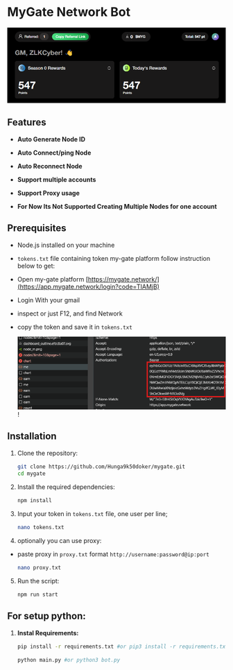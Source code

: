 # MyGate Network Bot

![banner](image.png)

## Features

- **Auto Generate Node ID**
- **Auto Connect/ping Node**
- **Auto Reconnect Node**

- **Support multiple accounts**
- **Support Proxy usage**
- **For Now Its Not Supported Creating Multiple Nodes for one account**

## Prerequisites

- Node.js installed on your machine
- `tokens.txt` file containing token my-gate platform follow instruction below to get:
- Open my-gate platform [https://mygate.network/](https://app.mygate.network/login?code=TIAMjB)
- Login With your gmail
- inspect or just F12, and find Network
- copy the token and save it in `tokens.txt`

  ![token](image-1.png)!

## Installation

1. Clone the repository:

   ```sh
   git clone https://github.com/Hunga9k50doker/mygate.git
   cd mygate
   ```

2. Install the required dependencies:
   ```sh
   npm install
   ```
3. Input your token in `tokens.txt` file, one user per line;
   ```sh
   nano tokens.txt
   ```
4. optionally you can use proxy:

- paste proxy in `proxy.txt` format `http://username:password@ip:port`
  ```sh
  nano proxy.txt
  ```

5. Run the script:
   ```sh
   npm run start
   ```

## For setup python:

1. **Instal Requirements:**

   ```bash
   pip install -r requirements.txt #or pip3 install -r requirements.txt
   ```

   ```bash
   python main.py #or python3 bot.py
   ```
